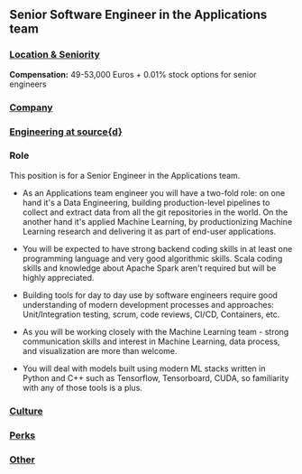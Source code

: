 Senior Software Engineer in the Applications team
------------------------------------------

### [Location & Seniority](../location-seniority-section.md)

**Compensation:** 49-53,000 Euros + 0.01% stock options for senior engineers
  
### [Company](../company-section.md)

### [Engineering at source{d}](../engineering-section.md)

### Role

This position is for a Senior Engineer in the Applications team.

- As an Applications team engineer you will have a two-fold role: on one hand it's a Data Engineering, building production-level pipelines to collect and extract data from all the git repositories in the world. On the another hand it's applied Machine Learning, by productionizing Machine Learning research and delivering it as part of end-user applications.

- You will be expected to have strong backend coding skills in at least one programming language and very good algorithmic skills. Scala coding skills and knowledge about Apache Spark aren't required but will be highly appreciated.

- Building tools for day to day use by software engineers require good understanding of modern development processes and approaches: Unit/Integration testing, scrum, code reviews, CI/CD, Containers, etc.

- As you will be working closely with the Machine Learning team - strong communication skills and interest in Machine Learning, data process, and visualization are more than welcome. 

- You will deal with models built using modern ML stacks written in Python and C++ such as Tensorflow, Tensorboard, CUDA, so familiarity with any of those tools is a plus.

### [Culture](../culture-section.md)

### [Perks](../perks-section.md)

### [Other](../other-section.md)


